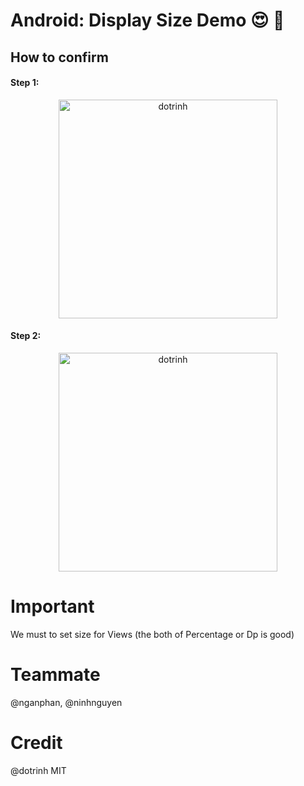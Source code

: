 # Android: Display Size Demo 😍 📱

## How to confirm
#### Step 1:

<p align="center">
  <img src="https://github.com/dotrinhdev/DisplaySize/blob/3948f1a6ef973ddf893bf2fcdb202e30599f7d8a/RES/dotrinhdemo1.png" width="350" title="dotrinh">
</p>


#### Step 2:

<p align="center">
  <img src="https://github.com/dotrinhdev/DisplaySize/blob/3948f1a6ef973ddf893bf2fcdb202e30599f7d8a/RES/dotrinhdemo2.png" width="350" title="dotrinh">
</p>

# Important
We must to set size for Views (the both of Percentage or Dp is good)

# Teammate
@nganphan, @ninhnguyen

# Credit
@dotrinh MIT
